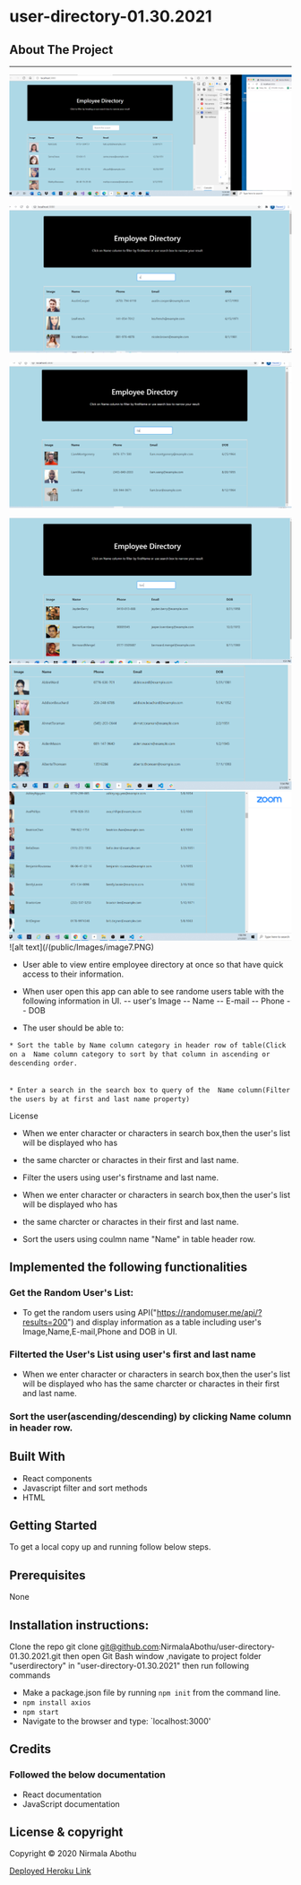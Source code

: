 # user-directory-01.30.2021

## About The Project

---

![alt text](/public/Images/image1.PNG)

![alt text](/public/Images/image2.PNG)

![alt text](/public/Images/image3.PNG)

![alt text](/public/Images/image4.PNG)
![alt text](/public/Images/image5.PNG)
![alt text](/public/Images/image6.PNG)
![alt text](/(public/Images/image7.PNG)

-    User able to view entire employee directory at once so that have quick access to their information.

-    When user open this app can able to see randome users table with the following information in UI.
     -- user's Image
     -- Name
     -- E-mail
     -- Phone
     -- DOB

-    The user should be able to:


    * Sort the table by Name column category in header row of table(Click on a  Name column category to sort by that column in ascending or descending order.


    * Enter a search in the search box to query of the  Name column(Filter the users by at first and last name property)

License

-    When we enter character or characters in search box,then the user's list will be displayed who has
-    the same charcter or charactes in their first and last name.

-    Filter the users using user's firstname and last name.

-    When we enter character or characters in search box,then the user's list will be displayed who has
-    the same charcter or charactes in their first and last name.

-    Sort the users using coulmn name "Name" in table header row.

## Implemented the following functionalities

### Get the Random User's List:

-    To get the random users using API("https://randomuser.me/api/?results=200") and display information as a table
     including user's Image,Name,E-mail,Phone and DOB in UI.

### Filterted the User's List using user's first and last name

-    When we enter character or characters in search box,then the user's list will be displayed who has
     the same charcter or charactes in their first and last name.

### Sort the user(ascending/descending) by clicking Name column in header row.

## Built With

-    React components
-    Javascript filter and sort methods
-    HTML

## Getting Started

To get a local copy up and running follow below steps.

## Prerequisites

None

## Installation instructions:

Clone the repo git clone git@github.com:NirmalaAbothu/user-directory-01.30.2021.git then open Git Bash window ,navigate to project folder "userdirectory" in "user-directory-01.30.2021" then run
following commands

-    Make a package.json file by running `npm init` from the command line.
-    `npm install axios`
-    `npm start`
-    Navigate to the browser and type: `localhost:3000'

## Credits

### Followed the below documentation

-    React documentation
-    JavaScript documentation

## License & copyright

Copyright © 2020 Nirmala Abothu

[Deployed Heroku Link](https://serene-headland-27463.herokuapp.com/)
